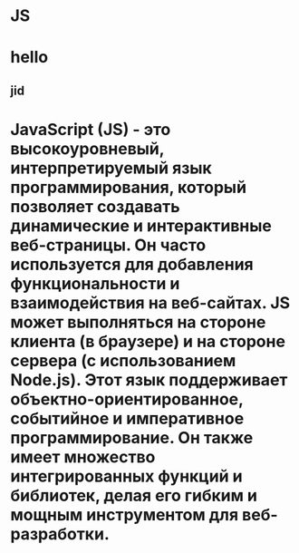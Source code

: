 # JS
# hello
## jid
#  JavaScript (JS) - это высокоуровневый, интерпретируемый язык программирования, который позволяет создавать динамические и интерактивные веб-страницы. Он часто используется для добавления функциональности и взаимодействия на веб-сайтах. JS может выполняться на стороне клиента (в браузере) и на стороне сервера (с использованием Node.js). Этот язык поддерживает объектно-ориентированное, событийное и императивное программирование. Он также имеет множество интегрированных функций и библиотек, делая его гибким и мощным инструментом для веб-разработки.

